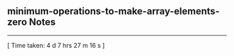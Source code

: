 <h2>minimum-operations-to-make-array-elements-zero Notes</h2><hr>[ Time taken: 4 d 7 hrs 27 m 16 s ]